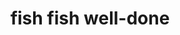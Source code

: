 ---
layout: guide
title: fish fish well-done
type: fish
food: fish
doneness: well-done
temp_c: 60
temp_f: 140
minimum: 0.5
best: 0.66
maximum: 1
---